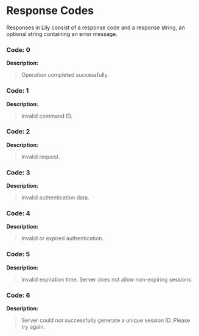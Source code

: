 # Response Codes
Responses in Lily consist of a response code and a response string, an optional string containing an error message.

### **Code:** 0

**Description:**
> Operation completed successfully.

### **Code:** 1

**Description:**
> Invalid command ID.

### **Code:** 2

**Description:**
> Invalid request.

### **Code:** 3

**Description:**
> Invalid authentication data.

### **Code:** 4

**Description:**
> Invalid or expired authentication.

### **Code:** 5

**Description:**
> Invalid expiration time. Server does not allow non-expiring sessions.

### **Code:** 6

**Description:**
> Server could not successfully generate a unique session ID. Please try again.


